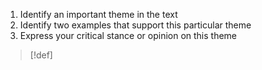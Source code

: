 1. Identify an important theme in the text
2. Identify two examples that support this particular theme
3. Express your critical stance or opinion on this theme

> [!def]
> 